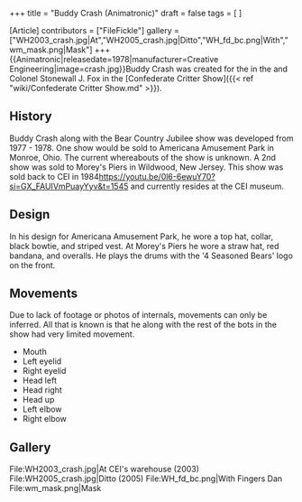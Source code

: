 +++
title = "Buddy Crash (Animatronic)"
draft = false
tags = [ ]

[Article]
contributors = ["FileFickle"]
gallery = ["WH2003_crash.jpg|At","WH2005_crash.jpg|Ditto","WH_fd_bc.png|With","wm_mask.png|Mask"]
+++
{{Animatronic|releasedate=1978|manufacturer=Creative Engineering|image=crash.jpg}}Buddy Crash was created for the  in the  and Colonel Stonewall J. Fox in the [Confederate Critter Show]({{< ref "wiki/Confederate Critter Show.md" >}}).

## History ##
Buddy Crash along with the Bear Country Jubilee show was developed from 1977 - 1978. One show would be sold to Americana Amusement Park in Monroe, Ohio. The current whereabouts of the show is unknown. A 2nd show was sold to Morey's Piers in Wildwood, New Jersey. This show was sold back to CEI in 1984<ref>https://youtu.be/0l6-6ewuY70?si=GX_FAUIVmPuayYyv&t=1545</ref> and currently resides at the CEI museum.

## Design ##
In his design for Americana Amusement Park, he wore a top hat, collar, black bowtie, and striped vest. At Morey's Piers he wore a straw hat, red bandana, and overalls. He plays the drums with the '4 Seasoned Bears' logo on the front.

## Movements ##
Due to lack of footage or photos of internals, movements can only be inferred. All that is known is that he along with the rest of the bots in the show had very limited movement.

* Mouth
* Left eyelid
* Right eyelid
* Head left
* Head right
* Head up
* Left elbow
* Right elbow

## Gallery ##
<gallery>
File:WH2003_crash.jpg|At CEI's warehouse (2003)
File:WH2005_crash.jpg|Ditto (2005)
File:WH_fd_bc.png|With Fingers Dan
File:wm_mask.png|Mask
</gallery>